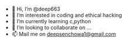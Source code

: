 - 👋 Hi, I’m @deep663
- 👀 I’m interested in coding and ethical hacking
- 🌱 I’m currently learning c,python
- 💞️ I’m looking to collaborate on ...
- 📫 Mail me on deepsenchowa1@gmail.com

<!---
deep663/deep663 is a ✨ special ✨ repository because its `README.md` (this file) appears on your GitHub profile.
You can click the Preview link to take a look at your changes.
--->
